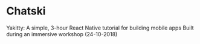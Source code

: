 # Chatski
Yakitty: A simple, 3-hour React Native tutorial for building mobile apps
Built during an immersive workshop (24-10-2018)
